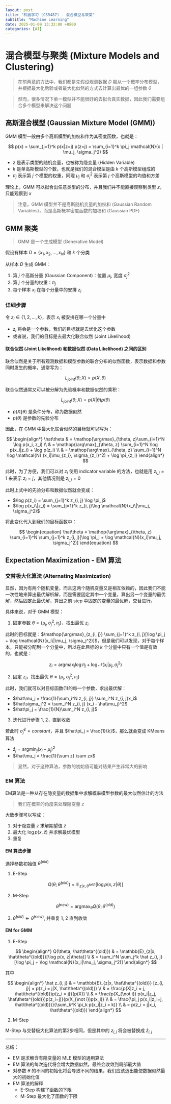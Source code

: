 ```yaml
---
layout: post
title: "机器学习 (CS5487) - 混合模型与聚类"
subtitle: "Machine Learning"
date: 2025-01-09 13:32:00 +0800
categories: [AI]
---
```


# 混合模型与聚类 (Mixture Models and Clustering)

> 在前两章的方法中，我们都是先假设观测数据 $D$ 服从一个概率分布模型，并根据最大化后验或者最大化似然的方式去计算出最优的一组参数 $\theta$

> 然而，很多情况下单一模型并不能很好的去拟合真实数据，因此我们需要组合多个模型来解决这个问题

## 高斯混合模型 (Gaussian Mixture Model (GMM))

GMM 模型一般由多个高斯模型的加权和作为其密度函数，也就是：

$$
p(x) = \sum_{j=1}^k p(x|z=j) p(z=j) = \sum_{i=1}^k \pi_j \mathcal{N}(x | \mu_j, \sigma_j^2)
$$

- $z$ 是表示类型的随机变量，也被称为隐变量 (Hidden Variable)
- $k$ 是单高斯模型的个数，也就是我们的混合模型是由 $k$ 个高斯模型组成的
- $\pi_j$ 表示第 $j$ 个模型的权重，同理 $\mu_j$ 和 $\sigma_j^2$ 表示第 $j$ 个高斯模型的均值和方差

理论上，GMM 可以拟合出任意类型的分布，并且我们并不能直接观察到类型 $z$，只能观察到 $x$

> 注意，GMM 模型并不是高斯随机变量的加权和 (Gaussian Random Variables)，而是高斯概率密度函数的加权和 (Gaussian PDF)

## GMM 聚类

> GMM 是一个生成模型 (Generative Model)

假设有样本 $D = \{x_1, x_2, ..., x_N\}$ 和 $k$ 个分类

从样本 $D$ 生成 GMM：

1. 第 $j$ 个高斯分量 (Gaussian Component)：位置 $\mu_j$, 宽度 $\sigma_j^2$
2. 第 $j$ 个分量的权重：$\pi_j$
3. 每个样本 $x_i$ 在每个分量中的安排 $z_i$

### 详细步骤

令 $z_i \in \{1, 2, ..., k\}$，表示 $x_i$ 被安排在哪一个分量中

- $z_i$ 将会是一个参数，我们的目标就是去优化这个参数
- 或者说，我们的目标是去最大化联合似然 (Joint Likelihood)

#### 联合似然 (Joint Likelihood) 和数据似然 (Data Likelihood) 之间的区别

联合似然是关于所有观测数据和模型参数的联合分布的似然函数，表示数据和参数同时发生的概率，通常写为：

$$
L_{joint}(\theta; X) = p(X, \theta)
$$

联合似然通常又可以被分解为先验概率和数据似然的乘积：

$$
L_{joint}(\theta; X) = p(X|\theta)p(\theta)
$$

- $p(X\|\theta)$ 是条件分布，称为数据似然
- $p(\theta)$ 是参数的先验分布

因此，在 GMM 中最大化联合似然的目标就可以写为：

$$
\begin{align*}
\hat\theta & = \mathop{\arg\max}_{\theta, z}\sum_{i=1}^N \log p(x_i, z_i) \\
& = \mathop{\arg\max}_{\theta, z} \sum_{i=1}^N \log p(x_i|z_i) + \log p(z_i) \\
& = \mathop{\arg\max}_{\theta, z} \sum_{i=1}^N \log \mathcal{N} (x_i|\mu_{z_i}, \sigma_{z_i}^2) + \log \pi_{z_i}
\end{align*}
$$

此时，为了方便，我们可以对 $z_i$ 使用 indicator variable 的方法，也就是用 $z_{i, j} = 1$ 来表示 $z_i = j$，其他情况则是 $z_{i, j} = 0$

此时上式中的先验分布和数据似然就会变成：

- $\log p(z_i) = \sum_{j=1}^k z_{i, j} \log \pi_j$
- $\log p(x_i\|z_i) = \sum_{j=1}^k z_{i, j}\log \mathcal{N}(x_i\|\mu_j, \sigma_j^2)$

将此变化代入到我们的目标函数中：

$$
\begin{equation}
\hat\theta = \mathop{\arg\max}_{\theta, z} \sum_{i=1}^N \sum_{j=1}^k z_{i, j}[\log \pi_j + \log \mathcal{N}(x_i|\mu_j, \sigma_j^2)]
\end{equation}
$$

## Expectation Maximization - EM 算法

### 交替极大化算法 (Alternating Maximization)

显然，因为有两个随机变量，而且这两个随机变量又是相互依赖的，因此我们不能一次性地来算出最优解析解，而是需要固定其中一个变量，算出另一个变量的最优解，然后固定此最优解，算出之前 step 中固定的变量的最优解，交替进行。

具体来说，对于 GMM 模型：

1. 固定参数 $\theta = \{\mu_j, \sigma_j^2, \pi_j\}$，找出最优 $z_i$

此时的目标就是：$\mathop{\arg\max}_{z_{i, j}} \sum_{j=1}^k z_{i, j}[\log \pi_j + \log \mathcal{N}(x_i\|\mu_j, \sigma_j^2)]$，但是我们可以发现，对于每个样本，只能被分配到一个分量中，所以在此目标的 $k$ 个分量中只有一个值是有效的，也就是：

$$
z_i = \mathop{\arg\max}_{j} \log \pi_j + \log \mathcal{N}(x_i|\mu_j, \sigma_j^2)
$$

2. 固定 $z_i$，找出最优 $\theta = \{\mu_j, \sigma_j^2, \pi_j\}$

此时，我们就可以对目标函数(1)的每一个参数，求出最优解：
- $\hat\mu_j = \frac{1}{\sum_i^N z_{i, j}} \sum_i^N z_{i, j}x_i$
- $\hat\sigma_j^2 = \sum_i^N z_{i, j} (x_i - \hat\mu_j)^2$
- $\hat\pi_j = \frac{1}{N}\sum_i^N z_{i, j}$

3. 迭代进行步骤 1, 2，直到收敛

若此时 $\hat\sigma^2_j = constant$，并且 $\hat\pi_j = \frac{1}{k}$，那么就会变成 KMeans 算法
- $\hat z_j = \mathop{\arg\min}_j (x_i - \mu_j)^2$
- $\hat\mu_j = \frac{1}{\sum z} \sum zx$

> 显然，对于这种算法，参数的初始值可能对结果产生非常大的影响

### EM 算法

EM算法是一种从存在隐变量的数据集中求解概率模型参数的最大似然估计的方法

> 我们在概率的角度来处理隐变量 $z$

大致步骤可以写成：

1. 对于隐变量 $z$ 求解期望值 $\hat z$
2. 最大化 $\log p(x, \hat z)$ 并求解最优模型
3. 重复

#### EM 算法步骤

选择参数初始值 $\hat \theta^{(old)}$

1. E-Step

$$
Q(\theta; \hat \theta^{(old)}) = \mathbb{E}_{z|x, \hat\theta^{(old)}}[\log p(x, z|\theta)]
$$

2. M-Step

$$
\hat \theta^{(new)} = \mathop{\arg\max}_{\theta} Q(\theta; \theta^{(old)})
$$

3. $\hat\theta^{(old)} \gets \hat\theta^{(new)}$, 并重复 1, 2 直到收敛

#### EM for GMM

1. E-Step

$$
\begin{align*}
Q(\theta; \hat\theta^{(old)}) & = \mathbb{E}_{z|x, \hat\theta^{(old)}}[\log p(x, z|\theta)] \\
& = \sum_i^N \sum_j^k \hat z_{i, j} [\log \pi_j + \log \mathcal{N}(x_i|\mu_j, \sigma_j^2)]
\end{align*}
$$

其中

$$
\begin{align*}
\hat z_{i, j} & = \mathbb{E}_{z|x, \hat\theta^{(old)}} [z_{i, j}] = p(z_i = j|X, \hat\theta^{(old)}) \\
& = \frac{p(X|z_i = j, \hat\theta^{(old)})p(z_i = j)}{p(X)} \\
& = \frac{p(X_{\not i}) p(x_i|z_j, \hat\theta^{(old)})p(z_i=j)}{p(X_{\not i})p(x_i)} \\
& = \frac{\pi_j p(x_i|z_i=j, \hat\theta^{(old)})}{\sum_k^K \pi_k p(x_i|z_i = k)} \\
& = p(z_i = j|x_i, \hat\theta^{(old)})
\end{align*}
$$

2. M-Step

M-Step 与交替极大化算法的第2步相同，但是其中的 $z_{i, j}$ 将会被替换成 $\hat z_{i, j}$

****

总结：
- EM 是求解含有隐变量的 MLE 模型的通用算法
- EM 算法的每次迭代将会增大数据似然，最终会收敛到局部最大值
- 对参数 $\theta$ 的不同的初始化将会导致不同的结果，我们应该选出能使数据似然最大的初始化值
- EM 算法的解释
    - E-Step 构建了函数的下限
    - M-Step 最大化了函数的下限
